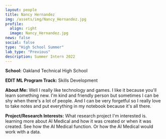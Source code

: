 ```yaml
---
layout: people
title: Nancy Hernandez
img: /assets/img/Nancy_Hernandez.jpg
profile:
  align: right
  image: Nancy_Hernandez.jpg
news: false
social: false
type: "High School Summer"
lab_type: "Previous"
description: Summer Intern 2022
---
```


**School:** Oakland Technical High School

**EDIT ML Program Track:**
Skills Development

**About Me:**
Well I really like technology and games. I like it because you'll learn something new. I'm kind and friendly person but sometimes I can be shy when there's a lot of people. And I can be very forgetful so I really love to take notes and put everything in my notebook because it's all there.

**Project/Research Interests:**
What research project I'm interested is. learning more about AI Medical and how it was created or when it was created. See how the AI Medical function. Or how the AI Medical would work with a data.

